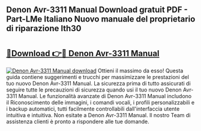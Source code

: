 ## Denon Avr-3311 Manual Download gratuit PDF - Part-LMe Italiano Nuovo manuale del proprietario di riparazione lth30

# <h2><a href="http://dfd2d9i.blite.top/?on=Denon+Avr-3311+Manual">🔗Download 👉🔴 Denon Avr-3311 Manual</a></h2>

[![Denon Avr-3311 Manual download](https://i.imgur.com/lujVjoI.png)](http://dfd2d9i.blite.top/?on=Denon+Avr-3311+Manual)
Ottieni il massimo da esso! Questa guida contiene suggerimenti e trucchi per massimizzare le prestazioni del tuo nuovo Denon Avr-3311 Manual. La sicurezza prima di tutto assicurati di seguire tutte le precauzioni di sicurezza quando usi il tuo nuovo Denon Avr-3311 Manual. Le funzionalità avanzate di Denon Avr-3311 Manual includono il Riconoscimento delle immagini, i comandi vocali, i profili personalizzabili e i backup automatici, tutti facilmente controllabili dall'interfaccia utente intuitiva e intuitiva. Non esitate a Denon Avr-3311 Manual. Il nostro Team di assistenza clienti è pronto a rispondere alle tue domande.
